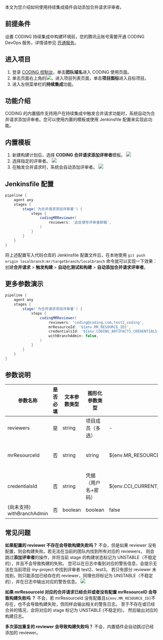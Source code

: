 本文为您介绍如何使用持续集成插件自动添加合并请求评审者。

## 前提条件
设置 CODING 持续集成中构建环境前，您的腾讯云账号需要开通 CODING DevOps 服务，详情请参见 [开通服务](https://cloud.tencent.com/document/product/1115/37268)。

## 进入项目
1. 登录 [CODING 控制台](https://console.cloud.tencent.com/coding)，单击**团队域名**进入 CODING 使用页面。
2. 单击页面右上角的<img src ="https://main.qcloudimg.com/raw/d94a8e60dd3a41d0af07d72ae0e9d70e.png" style ="margin:0">，进入项目列表页面，单击**项目图标**进入目标项目。
3. 进入左侧菜单栏的**持续集成**功能。

## 功能介绍
CODING 的内置插件支持用户在持续集成中触发合并请求功能时，系统自动为合并请求添加评审者。您可以使用内置的模板或使用 Jenkinsfile 配置来实现此功能。

## 内置模板
1. 新建构建计划后，选择 **CODING 合并请求添加评审者**模板。
![](https://qcloudimg.tencent-cloud.cn/raw/6300b19290564c87107c2ca17f97663f.png)
2. 选择指定的评审者。
![](https://qcloudimg.tencent-cloud.cn/raw/b86ec13bc73dbf14a4283c58372b73da.png)
3. 在触发合并请求时，系统会自动添加评审者。
![](https://qcloudimg.tencent-cloud.cn/raw/0622291eefd7bc3138be7a88a3407351.png)

## Jenkinsfile 配置
``` groovy
pipeline {
    agent any
    stages {
        stage('为合并请求添加评审者') {
            steps {
                codingMRReviewer(
                    reviewers: '此处填写评审者邮箱',
                )
            }
        }
    }
}
```
将上述配置写入代码仓库的 Jenkinsfile 配置文件后，在本地使用 `git push origin localbranch:mr/targetbranch/localbranch` 命令就可以实现一下效果：
创建**合并请求** > **触发构建** > **自动化测试和构建** > **自动添加合并请求评审者**。

## 更多参数演示
```groovy
pipeline {
    agent any
    stages {
        stage('为合并请求添加评审者') {
            steps {
                codingMRReviewer(
                    reviewers: 'coding@coding.com,test2,coding',
                    mrResourceId: '${env.MR_RESOURCE_ID}',
                    credentialsId: '${env.CODING_ARTIFACTS_CREDENTIALS_ID}',
                    withBranchAdmin: false,
                )
            }
        }
    }
}

```

## 参数说明

| 参数名称     | 是否必填 | 文本参数类型  | 图形化参数类型     | 默认值   | 说明   |
|-----------------|------|---------|-------------|------------------|----------------------------------------------|
| reviewers                | 是    | string  | 项目成员（多选）    | -        | 需要添加的评审者，多个评审者以逗号分隔, 如：coding@coding\.com，test2。支持填写项目内用户的邮箱或 GK（项目外或者不存在成员，会添加无效）。 |
| mrResourceId    | 否    | string  | string      | $\{env\.MR\_RESOURCE\_ID\}       | 需要添加评审者的 MR 资源 ID，默认会使用 CODING 持续集成内置的系统环境变量 MR\_RESOURCE\_ID （**注意：该环境变量只有在发起 MR 时才会存在，若没有设置该参数，或环境变量中不存在，会跳过添加评审者**）。 |
| credentialsId	           | 否    | string  | 凭据（用户名\+密码） | $\{env\.CCI\_CURRENT\_PROJECT\_COMMON\_CREDENTIALS\_ID\} | 用于发起添加评审者操作的凭据（只支持 username+ password 且必须为项目令牌）类型，默认将使用环境变量中的 CCI\_CURRENT\_PROJECT\_COMMON\_CREDENTIALS\_ID。      |
| (尚未支持) withBranchAdmin | 否    | boolean | boolean	    | false           | 自动邀请目标分支的管理员作为评审者，与 reviewers 不冲突，可同时配置。                |

## 常见问题
**如果配置的 reviewer 不存在会导致构建失败吗？**
不会，但是如果 reviewer 没有配置，则会构建失败。若无法在当前的团队内找到所有对应的 reviewers， 则会跳过**添加评审者**的操作，并将当前 stage 的构建状态标记为 UNSTABLE（不稳定的），并且不会导致构建的失败。
您可以在日志中看到对应的警告信息，会提示无法在当前项目 my-project 中找到评审者 test2、test3。
若只有部分 reviewer 未找到，则只能添加已经存在的 reviewer，同理也将标记为 UNSTABLE（不稳定的），并在日志中输出对应的警告信息。
![](https://qcloudimg.tencent-cloud.cn/raw/b318a35e6119fda56e800ea698415e74.png)

**如果 mrResourceId 对应的合并请求已经合并或者没有配置 mrResourceID 会导致构建失败吗 ？**
不会，若 mrResourceId 没有配置且`${env.MR_RESOURCE_ID}`不存在，也不会导致构建失败，但同样会输出相关的警告日志。
至于不存在或已经合并的情况，会将对应的 stage 标记为 UNSTABLE (不稳定的)， 然后输出对应的构建日志。

**多次添加重复的 reviewer 会导致构建失败吗？**
不会，内置插件会自动跳过已经添加的 reviewer。
